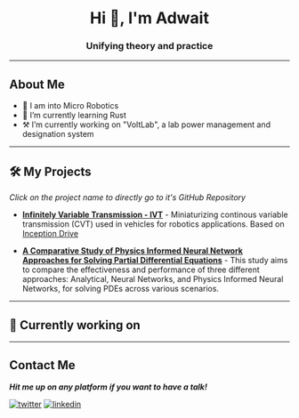 <h1 align="center">Hi 👋, I'm Adwait</h1>
<h3 align="center">Unifying theory and practice</h3>

---
## About Me
- 🔭 I am into Micro Robotics 
- 🌱 I’m currently learning Rust
- ⚒️ I’m currently working on "VoltLab", a lab power management and designation system
<!-- - ⚡ Fun fact: Facts are fun -->

---

## 🛠 My Projects

*Click on the project name to directly go to it's GitHub Repository*

- **[Infinitely Variable Transmission - IVT](https://github.com/AZarbade/infinitelyVariableTransmission_IVT)** - Miniaturizing continous variable transmission (CVT) used in vehicles for robotics applications. Based on [Inception Drive](https://spectrum.ieee.org/inception-drive-a-compact-infinitely-variable-transmission-for-robotics)

- **[A Comparative Study of Physics Informed Neural Network Approaches for Solving Partial Differential Equations](https://github.com/AZarbade/PINN-comparative-study)** - This study aims to compare the effectiveness and performance of three different approaches: Analytical, Neural Networks, and Physics Informed Neural Networks, for solving PDEs across various scenarios.

---

## 💪 Currently working on



---
## Contact Me

***Hit me up on any platform if you want to have a talk!***

<a href="mailto:anzarbade@gmail.com" target="_blank"><img src="https://img.shields.io/badge/Gmail-D14836?style=for-the-badge&logo=gmail&logoColor=white" alt="twitter"></a>
<a href="https://www.linkedin.com/in/adwait-zarbade-5a9a40210/" target="_blank"><img src="https://img.shields.io/badge/LinkedIn-0077B5?style=for-the-badge&logo=linkedin&logoColor=white" alt="linkedin"></a>
